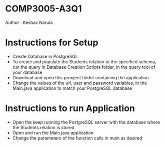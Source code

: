 ﻿# COMP3005-A3Q1
Author : Keshav Narula

# Instructions for Setup
- Create Database in PostgreSQL
- To create and populate the Students relation to the specified schema, run the query in Database Creation Scripts folder, in the query tool of your database
- Download and open this prooject folder containing the application
- Change the values of the url, user and password variables, in the Main.java application to match your PostgreSQL database

 # Instructions to run Application
- Open the keep running the PostgreSQL server with the database where the Students relation is stored
- Open and run the Main.java application
- Change the parameters of the function calls in main as desired
 

